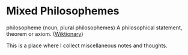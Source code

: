 # Mixed Philosophemes

philosopheme (noun, plural philosophemes)
A philosophical statement, theorem or axiom.
([Wiktionary](https://en.wiktionary.org/wiki/philosopheme#Noun))

This is a place where I collect miscellaneous notes and thoughts.
